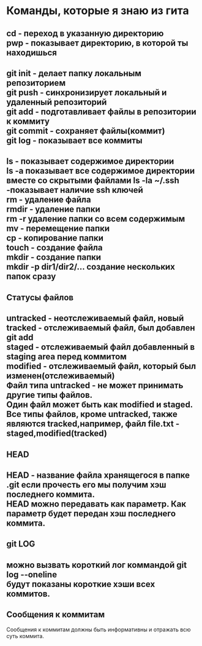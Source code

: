 # Команды, которые я знаю из гита
cd - переход в указанную директорию  
pwp - показывает директорию, в которой ты находишься  
---
git init - делает папку  локальным репозиторием  
git push - синхронизирует локальный и удаленный репозиторий  
git add - подготавливает файлы в репозитории к коммиту   
git commit - сохраняет файлы(коммит)  
git log - показывает все коммиты  
---
ls - показывает содержимое директории  
ls -a показывает все содержимое директории вместе со скрытыми файлами
ls -la ~/.ssh -показывает наличие ssh ключей  
rm - удаление файла  
rmdir - удаление папки  
rm -r удаление папки со всем содержимым  
mv - перемещение папки  
cp - копирование папки  
touch - создание файла  
mkdir - создание папки  
mkdir -p dir1/dir2/... создание нескольких папок сразу  
---
## Статусы файлов
untracked - неотслеживаемый файл, новый  
tracked - отслеживаемый файл, был добавлен git add  
staged - отслеживаемый файл добавленный в staging area перед коммитом  
modified - отслеживаемый файл, который был изменен(отслеживаемый)  
Файл типа untracked - не может принимать другие типы файлов.  
Один файл может быть как modified и staged.  
Все типы файлов, кроме untracked, также являются tracked,например, файл file.txt - staged,modified(tracked)  
---
## HEAD
HEAD - название файла хранящегося в папке .git если прочесть его мы получим хэш последнего коммита.  
HEAD можно передавать как параметр. Как параметр будет передан хэш последнего коммита.  
---
## git LOG
можно вызвать короткий лог коммандой git log --oneline  
будут показаны короткие хэши всех коммитов.  
---
## Сообщения к коммитам
Сообщения к коммитам должны быть информативны и отражать всю суть коммита.  



